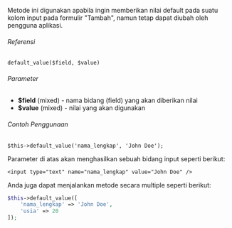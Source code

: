 Metode ini digunakan apabila ingin memberikan nilai default pada suatu kolom input pada formulir "Tambah", namun tetap dapat diubah oleh pengguna aplikasi.

###### Referensi

`default_value($field, $value)`

###### Parameter
* **$field** (mixed) - nama bidang (field) yang akan diberikan nilai
* **$value** (mixed) - nilai yang akan digunakan

###### Contoh Penggunaan

`$this->default_value('nama_lengkap', 'John Doe');`

Parameter di atas akan menghasilkan sebuah bidang input seperti berikut:

`<input type="text" name="nama_lengkap" value="John Doe" />`

Anda juga dapat menjalankan metode secara multiple seperti berikut:

```php
$this->default_value([
    'nama_lengkap' => 'John Doe',
    'usia' => 20
]);
```
